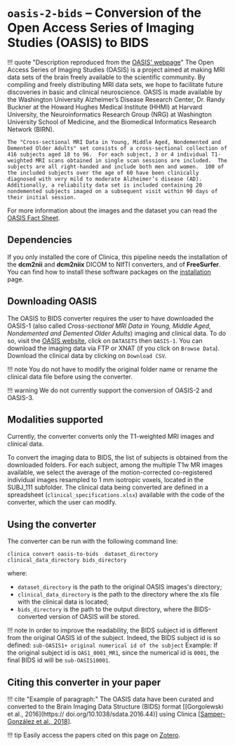 # `oasis-2-bids` – Conversion of the Open Access Series of Imaging Studies (OASIS) to BIDS

!!! quote "Description reproduced from the [OASIS' webpage](http://oasis-brains.org/)"
    The Open Access Series of Imaging Studies (OASIS) is a project aimed at making MRI data sets of the brain freely available to the scientific community. By compiling and freely distributing MRI data sets, we hope to facilitate future discoveries in basic and clinical neuroscience. OASIS is made available by the Washington University Alzheimer’s Disease Research Center, Dr. Randy Buckner at the Howard Hughes Medical Institute (HHMI) at Harvard University, the Neuroinformatics Research Group (NRG) at Washington University School of Medicine, and the Biomedical Informatics Research Network (BIRN).

    The "Cross-sectional MRI Data in Young, Middle Aged, Nondemented and Demented Older Adults" set consists of a cross-sectional collection of 416 subjects aged 18 to 96.  For each subject, 3 or 4 individual T1-weighted MRI scans obtained in single scan sessions are included.  The subjects are all right-handed and include both men and women.  100 of the included subjects over the age of 60 have been clinically diagnosed with very mild to moderate Alzheimer’s disease (AD).  Additionally, a reliability data set is included containing 20 nondemented subjects imaged on a subsequent visit within 90 days of their initial session.

  For more information about the images and the dataset you can read the [OASIS Fact Sheet](http://www.oasis-brains.org/pdf/oasis_cross-sectional_facts.pdf).


## Dependencies

If you only installed the core of Clinica, this pipeline needs the installation of the **dcm2nii** and **dcm2niix** DICOM to NIfTI converters, and of **FreeSurfer**. You can find how to install these software packages on the [installation](../#installing-clinica-from-source) page.

## Downloading OASIS

The OASIS to BIDS converter requires the user to have downloaded the OASIS-1 (also called *Cross-sectional MRI Data in Young, Middle Aged, Nondemented and Demented Older Adults*) imaging and clinical data. To do so, visit the [OASIS website](http://www.oasis-brains.org/), click on `DATASETS` then `OASIS-1`. You can download the imaging data via FTP or XNAT (if you click on `Browse Data`). Download the clinical data by clicking on `Download CSV`.

!!! note
    You do not have to modify the original folder name or rename the clinical data file before using the converter.

!!! warning
    We do not currently support the conversion of OASIS-2 and OASIS-3.

## Modalities supported
Currently, the converter converts only the T1-weighted MRI images and clinical data.

To convert the imaging data to BIDS, the list of subjects is obtained from the downloaded folders. For each subject, among the multiple T1w MR images available, we select the average of the motion-corrected co-registered individual images resampled to 1 mm isotropic voxels, located in the SUBJ_111 subfolder. The clinical data being converted are defined in a spreadsheet (`clinical_specifications.xlsx`) available with the code of the converter, which the user can modify.


## Using the converter
The converter can be run with the following command line:

```
clinica convert oasis-to-bids  dataset_directory clinical_data_directory bids_directory
```

where:

  - `dataset_directory` is the path to the original OASIS images's directory;
  - `clinical_data_directory` is the path to the directory where the xls file with the clinical data is located;
  - `bids_directory` is the path to the output directory, where the BIDS-converted version of OASIS will be stored.

!!! note
    In order to improve the readability, the BIDS subject id is different from the original OASIS id of the subject. Indeed, the BIDS subject id is so defined:
    ```
    sub-OASIS1+ original numerical id of the subject
    ```
    Example:
    If the original subject id is `OAS1_0001_MR1`, since the numerical id is `0001`, the final BIDS id will be `sub-OASIS10001`.

## Citing this converter in your paper

!!! cite "Example of paragraph:"
    The OASIS data have been curated and converted to the Brain Imaging Data Structure (BIDS) format [[Gorgolewski et al., 2016](https:// doi.org/10.1038/sdata.2016.44)] using Clinica [[Samper-González et al., 2018](https://doi.org/10.1016/j.neuroimage.2018.08.042)].

!!! tip
    Easily access the papers cited on this page on [Zotero](https://www.zotero.org/groups/2240070/clinica_aramislab/items/collectionKey/NASGJPVL).
